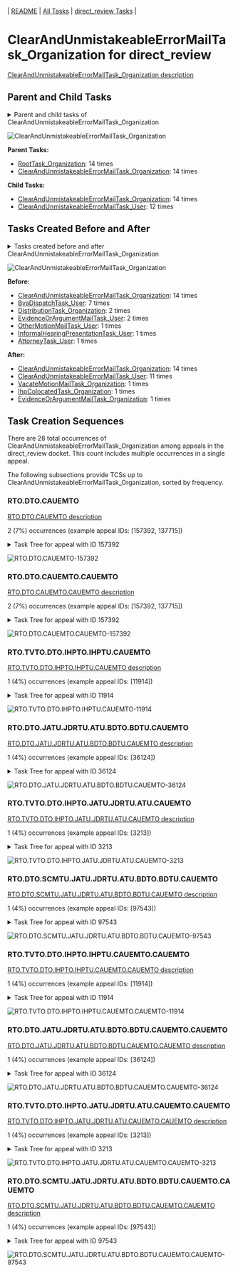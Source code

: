 <!-- DO NOT EDIT THIS FILE.  This file is autogenerated. -->
| [README](../README.md) | [All Tasks](../alltasks.md) | [direct_review Tasks](tasklist.md) |

# ClearAndUnmistakeableErrorMailTask_Organization for direct_review

[ClearAndUnmistakeableErrorMailTask_Organization description](../descr/ClearAndUnmistakeableErrorMailTask_Organization.md)

## Parent and Child Tasks

<details><summary markdown='span'>Parent and child tasks of ClearAndUnmistakeableErrorMailTask_Organization
</summary>

```
digraph G {
rankdir=LR;
node [shape=box]
"ClearAndUnmistakeableErrorMailTask_Organization" -> "ClearAndUnmistakeableErrorMailTask_Organization" [label=14]
"ClearAndUnmistakeableErrorMailTask_Organization" -> "ClearAndUnmistakeableErrorMailTask_User" [label=12]
"RootTask_Organization" -> "ClearAndUnmistakeableErrorMailTask_Organization" [label=14]
"ClearAndUnmistakeableErrorMailTask_Organization" -> "ClearAndUnmistakeableErrorMailTask_Organization" [label=14]
}
```
</details>

![ClearAndUnmistakeableErrorMailTask_Organization](dot/ClearAndUnmistakeableErrorMailTask_Organization-parentchild.dot.png)

**Parent Tasks:**

   * [RootTask_Organization](RootTask_Organization.md): 14 times
   * [ClearAndUnmistakeableErrorMailTask_Organization](ClearAndUnmistakeableErrorMailTask_Organization.md): 14 times

**Child Tasks:**

   * [ClearAndUnmistakeableErrorMailTask_Organization](ClearAndUnmistakeableErrorMailTask_Organization.md): 14 times
   * [ClearAndUnmistakeableErrorMailTask_User](ClearAndUnmistakeableErrorMailTask_User.md): 12 times

## Tasks Created Before and After

<details><summary markdown='span'>Tasks created before and after ClearAndUnmistakeableErrorMailTask_Organization</summary>

```
digraph G {
rankdir=LR;

"ClearAndUnmistakeableErrorMailTask_Organization" -> "ClearAndUnmistakeableErrorMailTask_Organization" [label=14]
"ClearAndUnmistakeableErrorMailTask_Organization" -> "ClearAndUnmistakeableErrorMailTask_User" [label=11]
"ClearAndUnmistakeableErrorMailTask_Organization" -> "VacateMotionMailTask_Organization" [label=1]
"ClearAndUnmistakeableErrorMailTask_Organization" -> "IhpColocatedTask_Organization" [label=1]
"ClearAndUnmistakeableErrorMailTask_Organization" -> "EvidenceOrArgumentMailTask_Organization" [label=1]
"ClearAndUnmistakeableErrorMailTask_Organization" -> "ClearAndUnmistakeableErrorMailTask_Organization" [label=14]
"BvaDispatchTask_User" -> "ClearAndUnmistakeableErrorMailTask_Organization" [label=7]
"EvidenceOrArgumentMailTask_User" -> "ClearAndUnmistakeableErrorMailTask_Organization" [label=2]
"DistributionTask_Organization" -> "ClearAndUnmistakeableErrorMailTask_Organization" [label=2]
"OtherMotionMailTask_User" -> "ClearAndUnmistakeableErrorMailTask_Organization" [label=1]
"InformalHearingPresentationTask_User" -> "ClearAndUnmistakeableErrorMailTask_Organization" [label=1]
"AttorneyTask_User" -> "ClearAndUnmistakeableErrorMailTask_Organization" [label=1]
}
```
</details>

![ClearAndUnmistakeableErrorMailTask_Organization](dot/ClearAndUnmistakeableErrorMailTask_Organization.dot.png)

**Before:**

   * [ClearAndUnmistakeableErrorMailTask_Organization](ClearAndUnmistakeableErrorMailTask_Organization.md): 14 times
   * [BvaDispatchTask_User](BvaDispatchTask_User.md): 7 times
   * [DistributionTask_Organization](DistributionTask_Organization.md): 2 times
   * [EvidenceOrArgumentMailTask_User](EvidenceOrArgumentMailTask_User.md): 2 times
   * [OtherMotionMailTask_User](OtherMotionMailTask_User.md): 1 times
   * [InformalHearingPresentationTask_User](InformalHearingPresentationTask_User.md): 1 times
   * [AttorneyTask_User](AttorneyTask_User.md): 1 times

**After:**

   * [ClearAndUnmistakeableErrorMailTask_Organization](ClearAndUnmistakeableErrorMailTask_Organization.md): 14 times
   * [ClearAndUnmistakeableErrorMailTask_User](ClearAndUnmistakeableErrorMailTask_User.md): 11 times
   * [VacateMotionMailTask_Organization](VacateMotionMailTask_Organization.md): 1 times
   * [IhpColocatedTask_Organization](IhpColocatedTask_Organization.md): 1 times
   * [EvidenceOrArgumentMailTask_Organization](EvidenceOrArgumentMailTask_Organization.md): 1 times

## Task Creation Sequences

There are 28 total occurrences of ClearAndUnmistakeableErrorMailTask_Organization among appeals in the direct_review docket.  This count includes multiple occurrences in a single appeal.

The following subsections provide TCSs up to ClearAndUnmistakeableErrorMailTask_Organization, sorted by frequency.

### RTO.DTO.CAUEMTO

[RTO.DTO.CAUEMTO description](../descr/RTO.DTO.CAUEMTO.md)

2 (7%) occurrences (example appeal IDs: [157392, 137715])

<details><summary markdown='span'>Task Tree for appeal with ID 157392</summary>

```
@startuml
skinparam {
  ObjectBorderColor #555
  ObjectBorderThickness 0
  ObjectFontStyle bold
  ObjectFontSize 14
  ObjectAttributeFontColor #333
  ObjectAttributeFontSize 12
}
  object 0.RootTask #8dd3c7 {
Organization
}
  object 1.DistributionTask #ffffb3 {
Organization
}
  object 2.ClearAndUnmistakeableErrorMailTask #b3de69 {
Organization  <back:white>    </back>
}
  object 3.ClearAndUnmistakeableErrorMailTask #b3de69 {
Organization  <back:white>    </back>
}
  object 4.ClearAndUnmistakeableErrorMailTask #b3de69 {
User
}
  object 5.ClearAndUnmistakeableErrorMailTask #b3de69 {
User
}
  object 6.SpecialCaseMovementTask #8dd3c7 {
User
}
  object 7.JudgeAssignTask #ccebc5 {
User
}
  object 8.JudgeDecisionReviewTask #d9d9d9 {
User
}
  object 9.AttorneyTask #bc80bd {
User
}
  object 10.BvaDispatchTask #b3de69 {
Organization
}
  object 11.BvaDispatchTask #b3de69 {
User
}
0.RootTask -- 1.DistributionTask
0.RootTask -- 2.ClearAndUnmistakeableErrorMailTask
2.ClearAndUnmistakeableErrorMailTask -- 3.ClearAndUnmistakeableErrorMailTask
3.ClearAndUnmistakeableErrorMailTask -- 4.ClearAndUnmistakeableErrorMailTask
3.ClearAndUnmistakeableErrorMailTask -- 5.ClearAndUnmistakeableErrorMailTask
1.DistributionTask -- 6.SpecialCaseMovementTask
0.RootTask -- 7.JudgeAssignTask
0.RootTask -- 8.JudgeDecisionReviewTask
8.JudgeDecisionReviewTask -- 9.AttorneyTask
0.RootTask -- 10.BvaDispatchTask
10.BvaDispatchTask -- 11.BvaDispatchTask
@enduml
```
</details>

![RTO.DTO.CAUEMTO-157392](uml/RTO.DTO.CAUEMTO-157392.png)

### RTO.DTO.CAUEMTO.CAUEMTO

[RTO.DTO.CAUEMTO.CAUEMTO description](../descr/RTO.DTO.CAUEMTO.CAUEMTO.md)

2 (7%) occurrences (example appeal IDs: [157392, 137715])

<details><summary markdown='span'>Task Tree for appeal with ID 157392</summary>

```
@startuml
skinparam {
  ObjectBorderColor #555
  ObjectBorderThickness 0
  ObjectFontStyle bold
  ObjectFontSize 14
  ObjectAttributeFontColor #333
  ObjectAttributeFontSize 12
}
  object 0.RootTask #8dd3c7 {
Organization
}
  object 1.DistributionTask #ffffb3 {
Organization
}
  object 2.ClearAndUnmistakeableErrorMailTask #b3de69 {
Organization  <back:white>    </back>
}
  object 3.ClearAndUnmistakeableErrorMailTask #b3de69 {
Organization  <back:white>    </back>
}
  object 4.ClearAndUnmistakeableErrorMailTask #b3de69 {
User
}
  object 5.ClearAndUnmistakeableErrorMailTask #b3de69 {
User
}
  object 6.SpecialCaseMovementTask #8dd3c7 {
User
}
  object 7.JudgeAssignTask #ccebc5 {
User
}
  object 8.JudgeDecisionReviewTask #d9d9d9 {
User
}
  object 9.AttorneyTask #bc80bd {
User
}
  object 10.BvaDispatchTask #b3de69 {
Organization
}
  object 11.BvaDispatchTask #b3de69 {
User
}
0.RootTask -- 1.DistributionTask
0.RootTask -- 2.ClearAndUnmistakeableErrorMailTask
2.ClearAndUnmistakeableErrorMailTask -- 3.ClearAndUnmistakeableErrorMailTask
3.ClearAndUnmistakeableErrorMailTask -- 4.ClearAndUnmistakeableErrorMailTask
3.ClearAndUnmistakeableErrorMailTask -- 5.ClearAndUnmistakeableErrorMailTask
1.DistributionTask -- 6.SpecialCaseMovementTask
0.RootTask -- 7.JudgeAssignTask
0.RootTask -- 8.JudgeDecisionReviewTask
8.JudgeDecisionReviewTask -- 9.AttorneyTask
0.RootTask -- 10.BvaDispatchTask
10.BvaDispatchTask -- 11.BvaDispatchTask
@enduml
```
</details>

![RTO.DTO.CAUEMTO.CAUEMTO-157392](uml/RTO.DTO.CAUEMTO.CAUEMTO-157392.png)

### RTO.TVTO.DTO.IHPTO.IHPTU.CAUEMTO

[RTO.TVTO.DTO.IHPTO.IHPTU.CAUEMTO description](../descr/RTO.TVTO.DTO.IHPTO.IHPTU.CAUEMTO.md)

1 (4%) occurrences (example appeal IDs: [11914])

<details><summary markdown='span'>Task Tree for appeal with ID 11914</summary>

```
@startuml
skinparam {
  ObjectBorderColor #555
  ObjectBorderThickness 0
  ObjectFontStyle bold
  ObjectFontSize 14
  ObjectAttributeFontColor #333
  ObjectAttributeFontSize 12
}
  object 0.RootTask #8dd3c7 {
Organization
}
  object 1.TrackVeteranTask #bebada {
Organization
}
  object 2.DistributionTask #ffffb3 {
Organization
}
  object 3.InformalHearingPresentationTask #fdb462 {
Organization
}
  object 4.InformalHearingPresentationTask #fdb462 {
User
}
  object 5.ClearAndUnmistakeableErrorMailTask #b3de69 {
Organization  <back:white>    </back>
}
  object 6.ClearAndUnmistakeableErrorMailTask #b3de69 {
Organization  <back:white>    </back>
}
  object 7.ClearAndUnmistakeableErrorMailTask #b3de69 {
User
}
  object 8.JudgeAssignTask #ccebc5 {
User
}
  object 9.JudgeDecisionReviewTask #d9d9d9 {
User
}
  object 10.AttorneyTask #bc80bd {
User
}
  object 11.AttorneyRewriteTask #b3de69 {
User
}
  object 12.OtherColocatedTask #80b1d3 {
Organization
}
  object 13.OtherColocatedTask #80b1d3 {
User
}
  object 14.OtherColocatedTask #80b1d3 {
User
}
  object 15.TimedHoldTask #fccde5 {
User
}
  object 16.BvaDispatchTask #b3de69 {
Organization
}
  object 17.BvaDispatchTask #b3de69 {
User
}
0.RootTask -- 1.TrackVeteranTask
0.RootTask -- 2.DistributionTask
2.DistributionTask -- 3.InformalHearingPresentationTask
3.InformalHearingPresentationTask -- 4.InformalHearingPresentationTask
0.RootTask -- 5.ClearAndUnmistakeableErrorMailTask
5.ClearAndUnmistakeableErrorMailTask -- 6.ClearAndUnmistakeableErrorMailTask
6.ClearAndUnmistakeableErrorMailTask -- 7.ClearAndUnmistakeableErrorMailTask
0.RootTask -- 8.JudgeAssignTask
0.RootTask -- 9.JudgeDecisionReviewTask
9.JudgeDecisionReviewTask -- 10.AttorneyTask
9.JudgeDecisionReviewTask -- 11.AttorneyRewriteTask
11.AttorneyRewriteTask -- 12.OtherColocatedTask
12.OtherColocatedTask -- 13.OtherColocatedTask
12.OtherColocatedTask -- 14.OtherColocatedTask
14.OtherColocatedTask -- 15.TimedHoldTask
0.RootTask -- 16.BvaDispatchTask
16.BvaDispatchTask -- 17.BvaDispatchTask
@enduml
```
</details>

![RTO.TVTO.DTO.IHPTO.IHPTU.CAUEMTO-11914](uml/RTO.TVTO.DTO.IHPTO.IHPTU.CAUEMTO-11914.png)

### RTO.DTO.JATU.JDRTU.ATU.BDTO.BDTU.CAUEMTO

[RTO.DTO.JATU.JDRTU.ATU.BDTO.BDTU.CAUEMTO description](../descr/RTO.DTO.JATU.JDRTU.ATU.BDTO.BDTU.CAUEMTO.md)

1 (4%) occurrences (example appeal IDs: [36124])

<details><summary markdown='span'>Task Tree for appeal with ID 36124</summary>

```
@startuml
skinparam {
  ObjectBorderColor #555
  ObjectBorderThickness 0
  ObjectFontStyle bold
  ObjectFontSize 14
  ObjectAttributeFontColor #333
  ObjectAttributeFontSize 12
}
  object 0.RootTask #8dd3c7 {
Organization
}
  object 1.DistributionTask #ffffb3 {
Organization
}
  object 2.JudgeAssignTask #ccebc5 {
User
}
  object 3.JudgeDecisionReviewTask #d9d9d9 {
User
}
  object 4.AttorneyTask #bc80bd {
User
}
  object 5.BvaDispatchTask #b3de69 {
Organization
}
  object 6.BvaDispatchTask #b3de69 {
User
}
  object 7.ClearAndUnmistakeableErrorMailTask #b3de69 {
Organization  <back:white>    </back>
}
  object 8.ClearAndUnmistakeableErrorMailTask #b3de69 {
Organization  <back:white>    </back>
}
  object 9.ClearAndUnmistakeableErrorMailTask #b3de69 {
User
}
0.RootTask -- 1.DistributionTask
0.RootTask -- 2.JudgeAssignTask
0.RootTask -- 3.JudgeDecisionReviewTask
3.JudgeDecisionReviewTask -- 4.AttorneyTask
0.RootTask -- 5.BvaDispatchTask
5.BvaDispatchTask -- 6.BvaDispatchTask
0.RootTask -- 7.ClearAndUnmistakeableErrorMailTask
7.ClearAndUnmistakeableErrorMailTask -- 8.ClearAndUnmistakeableErrorMailTask
8.ClearAndUnmistakeableErrorMailTask -- 9.ClearAndUnmistakeableErrorMailTask
@enduml
```
</details>

![RTO.DTO.JATU.JDRTU.ATU.BDTO.BDTU.CAUEMTO-36124](uml/RTO.DTO.JATU.JDRTU.ATU.BDTO.BDTU.CAUEMTO-36124.png)

### RTO.TVTO.DTO.IHPTO.JATU.JDRTU.ATU.CAUEMTO

[RTO.TVTO.DTO.IHPTO.JATU.JDRTU.ATU.CAUEMTO description](../descr/RTO.TVTO.DTO.IHPTO.JATU.JDRTU.ATU.CAUEMTO.md)

1 (4%) occurrences (example appeal IDs: [3213])

<details><summary markdown='span'>Task Tree for appeal with ID 3213</summary>

```
@startuml
skinparam {
  ObjectBorderColor #555
  ObjectBorderThickness 0
  ObjectFontStyle bold
  ObjectFontSize 14
  ObjectAttributeFontColor #333
  ObjectAttributeFontSize 12
}
  object 0.RootTask #8dd3c7 {
Organization
}
  object 1.TrackVeteranTask #bebada {
Organization
}
  object 2.DistributionTask #ffffb3 {
Organization
}
  object 3.InformalHearingPresentationTask #fdb462 {
Organization
}
  object 4.JudgeAssignTask #ccebc5 {
User
}
  object 5.JudgeAssignTask #ccebc5 {
User
}
  object 6.JudgeAssignTask #ccebc5 {
User
}
  object 7.JudgeAssignTask #ccebc5 {
User
}
  object 8.JudgeAssignTask #ccebc5 {
User
}
  object 9.JudgeAssignTask #ccebc5 {
User
}
  object 10.JudgeDecisionReviewTask #d9d9d9 {
User
}
  object 11.AttorneyTask #bc80bd {
User
}
  object 12.ClearAndUnmistakeableErrorMailTask #b3de69 {
Organization  <back:white>    </back>
}
  object 13.ClearAndUnmistakeableErrorMailTask #b3de69 {
Organization  <back:white>    </back>
}
  object 14.IhpColocatedTask #bc80bd {
Organization
}
  object 15.IhpColocatedTask #bc80bd {
User
}
  object 16.TimedHoldTask #fccde5 {
User
}
  object 17.TimedHoldTask #fccde5 {
User
}
  object 18.AttorneyRewriteTask #b3de69 {
User
}
  object 19.BvaDispatchTask #b3de69 {
Organization
}
  object 20.BvaDispatchTask #b3de69 {
User
}
0.RootTask -- 1.TrackVeteranTask
0.RootTask -- 2.DistributionTask
2.DistributionTask -- 3.InformalHearingPresentationTask
0.RootTask -- 4.JudgeAssignTask
0.RootTask -- 5.JudgeAssignTask
0.RootTask -- 6.JudgeAssignTask
0.RootTask -- 7.JudgeAssignTask
0.RootTask -- 8.JudgeAssignTask
0.RootTask -- 9.JudgeAssignTask
0.RootTask -- 10.JudgeDecisionReviewTask
10.JudgeDecisionReviewTask -- 11.AttorneyTask
0.RootTask -- 12.ClearAndUnmistakeableErrorMailTask
12.ClearAndUnmistakeableErrorMailTask -- 13.ClearAndUnmistakeableErrorMailTask
11.AttorneyTask -- 14.IhpColocatedTask
14.IhpColocatedTask -- 15.IhpColocatedTask
15.IhpColocatedTask -- 16.TimedHoldTask
15.IhpColocatedTask -- 17.TimedHoldTask
10.JudgeDecisionReviewTask -- 18.AttorneyRewriteTask
0.RootTask -- 19.BvaDispatchTask
19.BvaDispatchTask -- 20.BvaDispatchTask
@enduml
```
</details>

![RTO.TVTO.DTO.IHPTO.JATU.JDRTU.ATU.CAUEMTO-3213](uml/RTO.TVTO.DTO.IHPTO.JATU.JDRTU.ATU.CAUEMTO-3213.png)

### RTO.DTO.SCMTU.JATU.JDRTU.ATU.BDTO.BDTU.CAUEMTO

[RTO.DTO.SCMTU.JATU.JDRTU.ATU.BDTO.BDTU.CAUEMTO description](../descr/RTO.DTO.SCMTU.JATU.JDRTU.ATU.BDTO.BDTU.CAUEMTO.md)

1 (4%) occurrences (example appeal IDs: [97543])

<details><summary markdown='span'>Task Tree for appeal with ID 97543</summary>

```
@startuml
skinparam {
  ObjectBorderColor #555
  ObjectBorderThickness 0
  ObjectFontStyle bold
  ObjectFontSize 14
  ObjectAttributeFontColor #333
  ObjectAttributeFontSize 12
}
  object 0.RootTask #8dd3c7 {
Organization
}
  object 1.DistributionTask #ffffb3 {
Organization
}
  object 2.SpecialCaseMovementTask #8dd3c7 {
User
}
  object 3.JudgeAssignTask #ccebc5 {
User
}
  object 4.JudgeDecisionReviewTask #d9d9d9 {
User
}
  object 5.AttorneyTask #bc80bd {
User
}
  object 6.BvaDispatchTask #b3de69 {
Organization
}
  object 7.BvaDispatchTask #b3de69 {
User
}
  object 8.BvaDispatchTask #b3de69 {
User
}
  object 9.ClearAndUnmistakeableErrorMailTask #b3de69 {
Organization  <back:white>    </back>
}
  object 10.ClearAndUnmistakeableErrorMailTask #b3de69 {
Organization  <back:white>    </back>
}
  object 11.ClearAndUnmistakeableErrorMailTask #b3de69 {
User
}
0.RootTask -- 1.DistributionTask
1.DistributionTask -- 2.SpecialCaseMovementTask
0.RootTask -- 3.JudgeAssignTask
0.RootTask -- 4.JudgeDecisionReviewTask
4.JudgeDecisionReviewTask -- 5.AttorneyTask
0.RootTask -- 6.BvaDispatchTask
6.BvaDispatchTask -- 7.BvaDispatchTask
6.BvaDispatchTask -- 8.BvaDispatchTask
0.RootTask -- 9.ClearAndUnmistakeableErrorMailTask
9.ClearAndUnmistakeableErrorMailTask -- 10.ClearAndUnmistakeableErrorMailTask
10.ClearAndUnmistakeableErrorMailTask -- 11.ClearAndUnmistakeableErrorMailTask
@enduml
```
</details>

![RTO.DTO.SCMTU.JATU.JDRTU.ATU.BDTO.BDTU.CAUEMTO-97543](uml/RTO.DTO.SCMTU.JATU.JDRTU.ATU.BDTO.BDTU.CAUEMTO-97543.png)

### RTO.TVTO.DTO.IHPTO.IHPTU.CAUEMTO.CAUEMTO

[RTO.TVTO.DTO.IHPTO.IHPTU.CAUEMTO.CAUEMTO description](../descr/RTO.TVTO.DTO.IHPTO.IHPTU.CAUEMTO.CAUEMTO.md)

1 (4%) occurrences (example appeal IDs: [11914])

<details><summary markdown='span'>Task Tree for appeal with ID 11914</summary>

```
@startuml
skinparam {
  ObjectBorderColor #555
  ObjectBorderThickness 0
  ObjectFontStyle bold
  ObjectFontSize 14
  ObjectAttributeFontColor #333
  ObjectAttributeFontSize 12
}
  object 0.RootTask #8dd3c7 {
Organization
}
  object 1.TrackVeteranTask #bebada {
Organization
}
  object 2.DistributionTask #ffffb3 {
Organization
}
  object 3.InformalHearingPresentationTask #fdb462 {
Organization
}
  object 4.InformalHearingPresentationTask #fdb462 {
User
}
  object 5.ClearAndUnmistakeableErrorMailTask #b3de69 {
Organization  <back:white>    </back>
}
  object 6.ClearAndUnmistakeableErrorMailTask #b3de69 {
Organization  <back:white>    </back>
}
  object 7.ClearAndUnmistakeableErrorMailTask #b3de69 {
User
}
  object 8.JudgeAssignTask #ccebc5 {
User
}
  object 9.JudgeDecisionReviewTask #d9d9d9 {
User
}
  object 10.AttorneyTask #bc80bd {
User
}
  object 11.AttorneyRewriteTask #b3de69 {
User
}
  object 12.OtherColocatedTask #80b1d3 {
Organization
}
  object 13.OtherColocatedTask #80b1d3 {
User
}
  object 14.OtherColocatedTask #80b1d3 {
User
}
  object 15.TimedHoldTask #fccde5 {
User
}
  object 16.BvaDispatchTask #b3de69 {
Organization
}
  object 17.BvaDispatchTask #b3de69 {
User
}
0.RootTask -- 1.TrackVeteranTask
0.RootTask -- 2.DistributionTask
2.DistributionTask -- 3.InformalHearingPresentationTask
3.InformalHearingPresentationTask -- 4.InformalHearingPresentationTask
0.RootTask -- 5.ClearAndUnmistakeableErrorMailTask
5.ClearAndUnmistakeableErrorMailTask -- 6.ClearAndUnmistakeableErrorMailTask
6.ClearAndUnmistakeableErrorMailTask -- 7.ClearAndUnmistakeableErrorMailTask
0.RootTask -- 8.JudgeAssignTask
0.RootTask -- 9.JudgeDecisionReviewTask
9.JudgeDecisionReviewTask -- 10.AttorneyTask
9.JudgeDecisionReviewTask -- 11.AttorneyRewriteTask
11.AttorneyRewriteTask -- 12.OtherColocatedTask
12.OtherColocatedTask -- 13.OtherColocatedTask
12.OtherColocatedTask -- 14.OtherColocatedTask
14.OtherColocatedTask -- 15.TimedHoldTask
0.RootTask -- 16.BvaDispatchTask
16.BvaDispatchTask -- 17.BvaDispatchTask
@enduml
```
</details>

![RTO.TVTO.DTO.IHPTO.IHPTU.CAUEMTO.CAUEMTO-11914](uml/RTO.TVTO.DTO.IHPTO.IHPTU.CAUEMTO.CAUEMTO-11914.png)

### RTO.DTO.JATU.JDRTU.ATU.BDTO.BDTU.CAUEMTO.CAUEMTO

[RTO.DTO.JATU.JDRTU.ATU.BDTO.BDTU.CAUEMTO.CAUEMTO description](../descr/RTO.DTO.JATU.JDRTU.ATU.BDTO.BDTU.CAUEMTO.CAUEMTO.md)

1 (4%) occurrences (example appeal IDs: [36124])

<details><summary markdown='span'>Task Tree for appeal with ID 36124</summary>

```
@startuml
skinparam {
  ObjectBorderColor #555
  ObjectBorderThickness 0
  ObjectFontStyle bold
  ObjectFontSize 14
  ObjectAttributeFontColor #333
  ObjectAttributeFontSize 12
}
  object 0.RootTask #8dd3c7 {
Organization
}
  object 1.DistributionTask #ffffb3 {
Organization
}
  object 2.JudgeAssignTask #ccebc5 {
User
}
  object 3.JudgeDecisionReviewTask #d9d9d9 {
User
}
  object 4.AttorneyTask #bc80bd {
User
}
  object 5.BvaDispatchTask #b3de69 {
Organization
}
  object 6.BvaDispatchTask #b3de69 {
User
}
  object 7.ClearAndUnmistakeableErrorMailTask #b3de69 {
Organization  <back:white>    </back>
}
  object 8.ClearAndUnmistakeableErrorMailTask #b3de69 {
Organization  <back:white>    </back>
}
  object 9.ClearAndUnmistakeableErrorMailTask #b3de69 {
User
}
0.RootTask -- 1.DistributionTask
0.RootTask -- 2.JudgeAssignTask
0.RootTask -- 3.JudgeDecisionReviewTask
3.JudgeDecisionReviewTask -- 4.AttorneyTask
0.RootTask -- 5.BvaDispatchTask
5.BvaDispatchTask -- 6.BvaDispatchTask
0.RootTask -- 7.ClearAndUnmistakeableErrorMailTask
7.ClearAndUnmistakeableErrorMailTask -- 8.ClearAndUnmistakeableErrorMailTask
8.ClearAndUnmistakeableErrorMailTask -- 9.ClearAndUnmistakeableErrorMailTask
@enduml
```
</details>

![RTO.DTO.JATU.JDRTU.ATU.BDTO.BDTU.CAUEMTO.CAUEMTO-36124](uml/RTO.DTO.JATU.JDRTU.ATU.BDTO.BDTU.CAUEMTO.CAUEMTO-36124.png)

### RTO.TVTO.DTO.IHPTO.JATU.JDRTU.ATU.CAUEMTO.CAUEMTO

[RTO.TVTO.DTO.IHPTO.JATU.JDRTU.ATU.CAUEMTO.CAUEMTO description](../descr/RTO.TVTO.DTO.IHPTO.JATU.JDRTU.ATU.CAUEMTO.CAUEMTO.md)

1 (4%) occurrences (example appeal IDs: [3213])

<details><summary markdown='span'>Task Tree for appeal with ID 3213</summary>

```
@startuml
skinparam {
  ObjectBorderColor #555
  ObjectBorderThickness 0
  ObjectFontStyle bold
  ObjectFontSize 14
  ObjectAttributeFontColor #333
  ObjectAttributeFontSize 12
}
  object 0.RootTask #8dd3c7 {
Organization
}
  object 1.TrackVeteranTask #bebada {
Organization
}
  object 2.DistributionTask #ffffb3 {
Organization
}
  object 3.InformalHearingPresentationTask #fdb462 {
Organization
}
  object 4.JudgeAssignTask #ccebc5 {
User
}
  object 5.JudgeAssignTask #ccebc5 {
User
}
  object 6.JudgeAssignTask #ccebc5 {
User
}
  object 7.JudgeAssignTask #ccebc5 {
User
}
  object 8.JudgeAssignTask #ccebc5 {
User
}
  object 9.JudgeAssignTask #ccebc5 {
User
}
  object 10.JudgeDecisionReviewTask #d9d9d9 {
User
}
  object 11.AttorneyTask #bc80bd {
User
}
  object 12.ClearAndUnmistakeableErrorMailTask #b3de69 {
Organization  <back:white>    </back>
}
  object 13.ClearAndUnmistakeableErrorMailTask #b3de69 {
Organization  <back:white>    </back>
}
  object 14.IhpColocatedTask #bc80bd {
Organization
}
  object 15.IhpColocatedTask #bc80bd {
User
}
  object 16.TimedHoldTask #fccde5 {
User
}
  object 17.TimedHoldTask #fccde5 {
User
}
  object 18.AttorneyRewriteTask #b3de69 {
User
}
  object 19.BvaDispatchTask #b3de69 {
Organization
}
  object 20.BvaDispatchTask #b3de69 {
User
}
0.RootTask -- 1.TrackVeteranTask
0.RootTask -- 2.DistributionTask
2.DistributionTask -- 3.InformalHearingPresentationTask
0.RootTask -- 4.JudgeAssignTask
0.RootTask -- 5.JudgeAssignTask
0.RootTask -- 6.JudgeAssignTask
0.RootTask -- 7.JudgeAssignTask
0.RootTask -- 8.JudgeAssignTask
0.RootTask -- 9.JudgeAssignTask
0.RootTask -- 10.JudgeDecisionReviewTask
10.JudgeDecisionReviewTask -- 11.AttorneyTask
0.RootTask -- 12.ClearAndUnmistakeableErrorMailTask
12.ClearAndUnmistakeableErrorMailTask -- 13.ClearAndUnmistakeableErrorMailTask
11.AttorneyTask -- 14.IhpColocatedTask
14.IhpColocatedTask -- 15.IhpColocatedTask
15.IhpColocatedTask -- 16.TimedHoldTask
15.IhpColocatedTask -- 17.TimedHoldTask
10.JudgeDecisionReviewTask -- 18.AttorneyRewriteTask
0.RootTask -- 19.BvaDispatchTask
19.BvaDispatchTask -- 20.BvaDispatchTask
@enduml
```
</details>

![RTO.TVTO.DTO.IHPTO.JATU.JDRTU.ATU.CAUEMTO.CAUEMTO-3213](uml/RTO.TVTO.DTO.IHPTO.JATU.JDRTU.ATU.CAUEMTO.CAUEMTO-3213.png)

### RTO.DTO.SCMTU.JATU.JDRTU.ATU.BDTO.BDTU.CAUEMTO.CAUEMTO

[RTO.DTO.SCMTU.JATU.JDRTU.ATU.BDTO.BDTU.CAUEMTO.CAUEMTO description](../descr/RTO.DTO.SCMTU.JATU.JDRTU.ATU.BDTO.BDTU.CAUEMTO.CAUEMTO.md)

1 (4%) occurrences (example appeal IDs: [97543])

<details><summary markdown='span'>Task Tree for appeal with ID 97543</summary>

```
@startuml
skinparam {
  ObjectBorderColor #555
  ObjectBorderThickness 0
  ObjectFontStyle bold
  ObjectFontSize 14
  ObjectAttributeFontColor #333
  ObjectAttributeFontSize 12
}
  object 0.RootTask #8dd3c7 {
Organization
}
  object 1.DistributionTask #ffffb3 {
Organization
}
  object 2.SpecialCaseMovementTask #8dd3c7 {
User
}
  object 3.JudgeAssignTask #ccebc5 {
User
}
  object 4.JudgeDecisionReviewTask #d9d9d9 {
User
}
  object 5.AttorneyTask #bc80bd {
User
}
  object 6.BvaDispatchTask #b3de69 {
Organization
}
  object 7.BvaDispatchTask #b3de69 {
User
}
  object 8.BvaDispatchTask #b3de69 {
User
}
  object 9.ClearAndUnmistakeableErrorMailTask #b3de69 {
Organization  <back:white>    </back>
}
  object 10.ClearAndUnmistakeableErrorMailTask #b3de69 {
Organization  <back:white>    </back>
}
  object 11.ClearAndUnmistakeableErrorMailTask #b3de69 {
User
}
0.RootTask -- 1.DistributionTask
1.DistributionTask -- 2.SpecialCaseMovementTask
0.RootTask -- 3.JudgeAssignTask
0.RootTask -- 4.JudgeDecisionReviewTask
4.JudgeDecisionReviewTask -- 5.AttorneyTask
0.RootTask -- 6.BvaDispatchTask
6.BvaDispatchTask -- 7.BvaDispatchTask
6.BvaDispatchTask -- 8.BvaDispatchTask
0.RootTask -- 9.ClearAndUnmistakeableErrorMailTask
9.ClearAndUnmistakeableErrorMailTask -- 10.ClearAndUnmistakeableErrorMailTask
10.ClearAndUnmistakeableErrorMailTask -- 11.ClearAndUnmistakeableErrorMailTask
@enduml
```
</details>

![RTO.DTO.SCMTU.JATU.JDRTU.ATU.BDTO.BDTU.CAUEMTO.CAUEMTO-97543](uml/RTO.DTO.SCMTU.JATU.JDRTU.ATU.BDTO.BDTU.CAUEMTO.CAUEMTO-97543.png)

